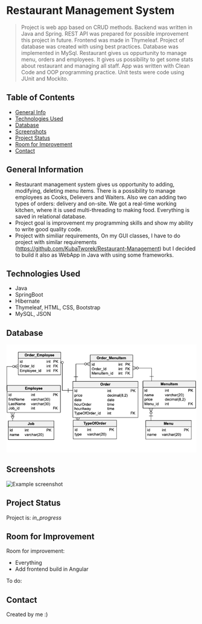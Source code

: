# Restaurant Management System
> Project is web app based on CRUD methods. Backend was written in Java and Spring. REST API was prepared for possible improvement this project in future.  Frontend was made in Thymeleaf. Project of database was created with using best practices. Database was implemented in MySql. Restaurant gives us oppurtunity to manage menu, orders and employees. It gives us possibility to get some stats about restaurant and managing all staff. App was written with Clean Code and OOP programming practice. Unit tests were code using JUnit and Mockito.

## Table of Contents
* [General Info](#general-information)
* [Technologies Used](#technologies-used)
* [Database](#database)
* [Screenshots](#screenshots)
* [Project Status](#project-status)
* [Room for Improvement](#room-for-improvement)
* [Contact](#contact)

## General Information
- Restaurant management system gives us opportunity to adding, modifying, deleting menu items. There is a possibility to manage employees as Cooks, Delievers and Waiters. Also we can adding two types of orders: delivery and on-site. We got a real-time working kitchen, where it is used multi-threading to making food. Everything is saved in relational database.
- Project goal is improvement my programming skills and show my ability to write good quality code.
- Project with similiar requirements, On my GUI classes, I have to do project with similar requirements (https://github.com/KubaTworek/Restaurant-Management) but I decided to build it also as WebApp in Java with using some frameworks.

## Technologies Used
- Java
- SpringBoot
- Hibernate
- Thymeleaf, HTML, CSS, Bootstrap
- MySQL, JSON


## Database
![Example screenshot](database-schema.png)
<!-- If you have screenshots you'd like to share, include them here. -->
  
  
## Screenshots
![Example screenshot](./img/screenshot.png)
<!-- If you have screenshots you'd like to share, include them here. -->


## Project Status
Project is: _in_progress_


## Room for Improvement

Room for improvement:
- Everything
- Add frontend build in Angular

To do:


## Contact
Created by me :)
